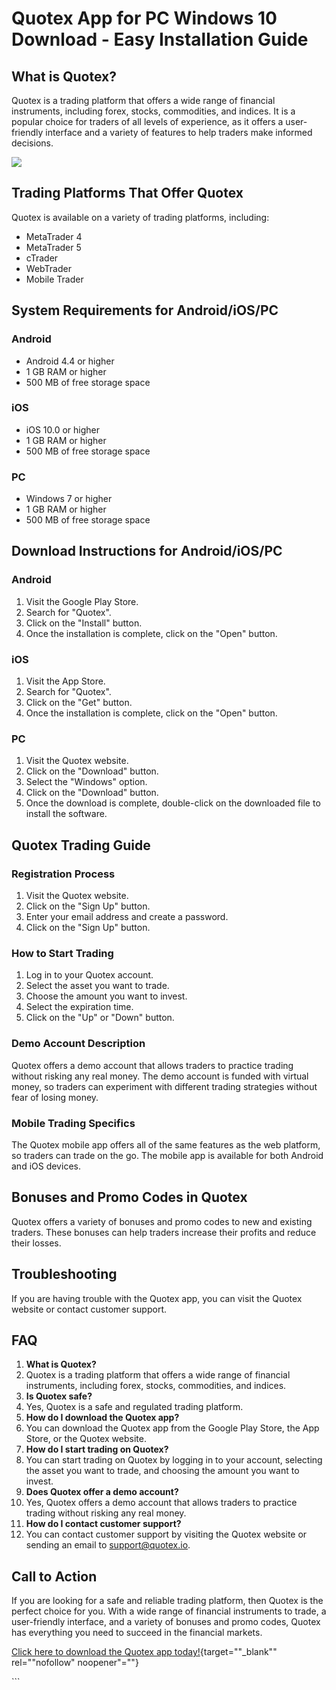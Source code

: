# Quotex App for PC Windows 10 Download - Easy Installation Guide

## What is Quotex?

Quotex is a trading platform that offers a wide range of financial
instruments, including forex, stocks, commodities, and indices. It is a
popular choice for traders of all levels of experience, as it offers a
user-friendly interface and a variety of features to help traders make
informed decisions.

[![](https://static.quotex.io/files/5_en/300_250.jpg)](https://traff.sbs/brokerqxsignupf)

## Trading Platforms That Offer Quotex

Quotex is available on a variety of trading platforms, including:

-   MetaTrader 4
-   MetaTrader 5
-   cTrader
-   WebTrader
-   Mobile Trader

## System Requirements for Android/iOS/PC

### Android

-   Android 4.4 or higher
-   1 GB RAM or higher
-   500 MB of free storage space

### iOS

-   iOS 10.0 or higher
-   1 GB RAM or higher
-   500 MB of free storage space

### PC

-   Windows 7 or higher
-   1 GB RAM or higher
-   500 MB of free storage space

## Download Instructions for Android/iOS/PC

### Android

1.  Visit the Google Play Store.
2.  Search for "Quotex".
3.  Click on the "Install" button.
4.  Once the installation is complete, click on the "Open" button.

### iOS

1.  Visit the App Store.
2.  Search for "Quotex".
3.  Click on the "Get" button.
4.  Once the installation is complete, click on the "Open" button.

### PC

1.  Visit the Quotex website.
2.  Click on the "Download" button.
3.  Select the "Windows" option.
4.  Click on the "Download" button.
5.  Once the download is complete, double-click on the downloaded file
    to install the software.

## Quotex Trading Guide

### Registration Process

1.  Visit the Quotex website.
2.  Click on the "Sign Up" button.
3.  Enter your email address and create a password.
4.  Click on the "Sign Up" button.

### How to Start Trading

1.  Log in to your Quotex account.
2.  Select the asset you want to trade.
3.  Choose the amount you want to invest.
4.  Select the expiration time.
5.  Click on the "Up" or "Down" button.

### Demo Account Description

Quotex offers a demo account that allows traders to practice trading
without risking any real money. The demo account is funded with virtual
money, so traders can experiment with different trading strategies
without fear of losing money.

### Mobile Trading Specifics

The Quotex mobile app offers all of the same features as the web
platform, so traders can trade on the go. The mobile app is available
for both Android and iOS devices.

## Bonuses and Promo Codes in Quotex

Quotex offers a variety of bonuses and promo codes to new and existing
traders. These bonuses can help traders increase their profits and
reduce their losses.

## Troubleshooting

If you are having trouble with the Quotex app, you can visit the Quotex
website or contact customer support.

## FAQ

1.  **What is Quotex?**
2.  Quotex is a trading platform that offers a wide range of financial
    instruments, including forex, stocks, commodities, and indices.
3.  **Is Quotex safe?**
4.  Yes, Quotex is a safe and regulated trading platform.
5.  **How do I download the Quotex app?**
6.  You can download the Quotex app from the Google Play Store, the App
    Store, or the Quotex website.
7.  **How do I start trading on Quotex?**
8.  You can start trading on Quotex by logging in to your account,
    selecting the asset you want to trade, and choosing the amount you
    want to invest.
9.  **Does Quotex offer a demo account?**
10. Yes, Quotex offers a demo account that allows traders to practice
    trading without risking any real money.
11. **How do I contact customer support?**
12. You can contact customer support by visiting the Quotex website or
    sending an email to support@quotex.io.

## Call to Action

If you are looking for a safe and reliable trading platform, then Quotex
is the perfect choice for you. With a wide range of financial
instruments to trade, a user-friendly interface, and a variety of
bonuses and promo codes, Quotex has everything you need to succeed in
the financial markets.

[Click here to download the Quotex app
today!](\%22https://traff.sbs/quotexonelink\%22){target=""_blank""
rel=""nofollow" noopener"=""}

\`\`\`

